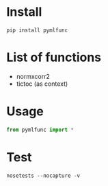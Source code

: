 # Install
```shell
pip install pymlfunc 
```

# List of functions
 - normxcorr2
 - tictoc (as context)


# Usage
```python
from pymlfunc import *

```

# Test
```shell
nosetests --nocapture -v
``` 
 
